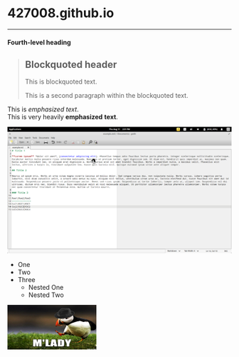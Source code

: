 # 427008.github.io
***
#### Fourth-level heading
> ## Blockquoted header
>
> This is blockquoted text.
>
> This is a second paragraph within the blockquoted text.

This is *emphasized* _text_.  
This is very heavily **emphasized** __text__.

![alt text](Markdown_Syntax_in_gedit.png "pic")  
+ One
+ Two
+ Three
    - Nested One
    - Nested Two

<img src="images/del.jpeg" width="200" height="100">
